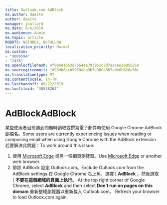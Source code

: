 ```yaml
---
title: Outlook.com AdBlock
ms.author: daeite
author: daeite
manager: joallard
ms.date: 6/6/2019
ms.audience: Admin
ms.topic: article
ROBOTS: NOINDEX, NOFOLLOW
localization_priority: Normal
ms.custom:
- "9000594"
- "2438"
ms.openlocfilehash: 4f0eb41b63d7654ea793952c7d7eac6e16856310
ms.sourcegitcommit: 1d98db8acb9959aba3b5e308a567ade6b62da56c
ms.translationtype: MT
ms.contentlocale: zh-TW
ms.lasthandoff: 08/22/2019
ms.locfileid: "36538263"
---
```

# <a name="adblock"></a><span data-ttu-id="1d503-102">AdBlock</span><span class="sxs-lookup"><span data-stu-id="1d503-102">AdBlock</span></span>

<span data-ttu-id="1d503-103">某些使用者目前遇到問題時讀取或撰寫電子郵件時使用 Google Chrome AdBlock 副檔名。</span><span class="sxs-lookup"><span data-stu-id="1d503-103">Some users are currently experiencing issues when reading or composing email when using Google Chrome with the AdBlock extension.</span></span> <span data-ttu-id="1d503-104">若要解決此問題：</span><span class="sxs-lookup"><span data-stu-id="1d503-104">To work around this issue:</span></span>

1. <span data-ttu-id="1d503-105">使用 [Microsoft Edge](https://www.microsoft.com/windows/microsoft-edge) 或另一個網頁瀏覽器。</span><span class="sxs-lookup"><span data-stu-id="1d503-105">Use [Microsoft Edge](https://www.microsoft.com/windows/microsoft-edge) or another web browser.</span></span>
1. <span data-ttu-id="1d503-106">排除 AdBlock 設定 Outlook.com。</span><span class="sxs-lookup"><span data-stu-id="1d503-106">Exclude Outlook.com from the AdBlock settings.</span></span><span data-ttu-id="1d503-107">在 Google Chrome 右上角，選擇 [ **AdBlock** ，然後選取 [ **不要在這個網域的頁面上執行**。</span><span class="sxs-lookup"><span data-stu-id="1d503-107"> At the top right corner of Google Chrome, select **AdBlock** and then select **Don’t run on pages on this domain**.</span></span><span data-ttu-id="1d503-108">重新整理瀏覽器以重新載入 Outlook.com。</span><span class="sxs-lookup"><span data-stu-id="1d503-108"> Refresh your browser to load Outlook.com again.</span></span>